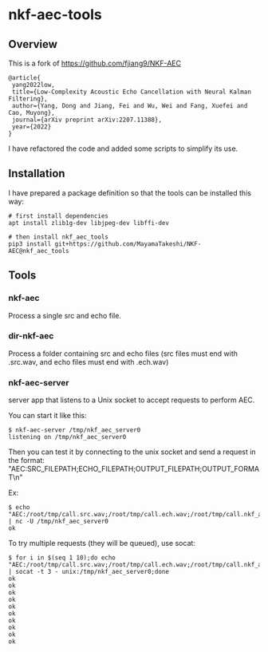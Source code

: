# nkf-aec-tools

## Overview

This is a fork of https://github.com/fjiang9/NKF-AEC

```
@article{
 yang2022low,
 title={Low-Complexity Acoustic Echo Cancellation with Neural Kalman Filtering},
 author={Yang, Dong and Jiang, Fei and Wu, Wei and Fang, Xuefei and Cao, Muyong},
 journal={arXiv preprint arXiv:2207.11388},
 year={2022}
}
```

I have refactored the code and added some scripts to simplify its use. 

## Installation

I have prepared a package definition so that the tools can be installed this way:
```
# first install dependencies
apt install zlib1g-dev libjpeg-dev libffi-dev

# then install nkf_aec_tools
pip3 install git+https://github.com/MayamaTakeshi/NKF-AEC@nkf_aec_tools
```

## Tools

### nkf-aec

Process a single src and echo file.

### dir-nkf-aec

Process a folder containing src and echo files (src files must end with .src.wav, and echo files must end with .ech.wav)

### nkf-aec-server

server app that listens to a Unix socket to accept requests to perform AEC.

You can start it like this:
```
$ nkf-aec-server /tmp/nkf_aec_server0
listening on /tmp/nkf_aec_server0
```

Then you can test it by connecting to the unix socket and send a request in the format: "AEC:SRC_FILEPATH;ECHO_FILEPATH;OUTPUT_FILEPATH;OUTPUT_FORMAT\\n"

Ex:
```
$ echo "AEC:/root/tmp/call.src.wav;/root/tmp/call.ech.wav;/root/tmp/call.nkf_aec.wav;ULAW" | nc -U /tmp/nkf_aec_server0
ok
```

To try multiple requests (they will be queued), use socat:
```
$ for i in $(seq 1 10);do echo "AEC:/root/tmp/call.src.wav;/root/tmp/call.ech.wav;/root/tmp/call.nkf_aec.wav;ULAW" | socat -t 3 - unix:/tmp/nkf_aec_server0;done
ok
ok
ok
ok
ok
ok
ok
ok
ok
ok
```


